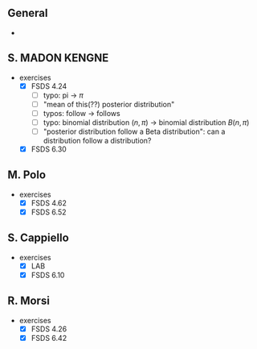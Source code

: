 ## General

* 

## S. MADON KENGNE

* exercises
  * [x] FSDS 4.24
    * [ ] typo: pi -> $\pi$
    * [ ] "mean of this(??) posterior distribution"
    * [ ] typos: follow -> follows
    * [ ] typo: binomial distribution $(n,\pi)$ -> binomial distribution $B(n,\pi)$
    * [ ] "posterior distribution follow a Beta distribution": can a distribution follow a distribution?
  * [x] FSDS 6.30

## M. Polo

* exercises
  * [x] FSDS 4.62
  * [x] FSDS 6.52

## S. Cappiello

* exercises
  * [x] LAB
  * [x] FSDS 6.10

## R. Morsi

* exercises
  * [x] FSDS 4.26
  * [x] FSDS 6.42
